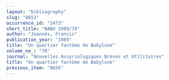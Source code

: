 ```yaml
---
layout: "bibliography"
slug: "8653"
occurrence_id: "2473"
short_title: "NABU 1989/78"
author: "Joannès, Francis"
publication_year: "1989"
title: "Un quartier fantôme de Babylone"
volume_no_: "78"
journal: "Nouvelles Assyriologiques Brèves et Utilitaires"
title: "Un quartier fantôme de Babylone"
previous_item: "8656"
---
```

